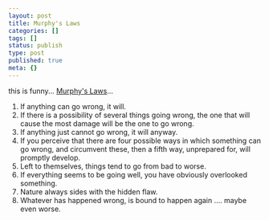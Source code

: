 ```yaml
---
layout: post
title: Murphy's Laws
categories: []
tags: []
status: publish
type: post
published: true
meta: {}
---
```

this is funny... <a href="http://en.wikipedia.org/wiki/Murphy's_law">Murphy's Laws</a>...
<ol>
	<li>If anything can go wrong, it will.</li>
	<li>If there is a possibility of several things going wrong, the one that will cause the most damage will be the one to go wrong.</li>
	<li>If anything just cannot go wrong, it will anyway.</li>
	<li>If you perceive that there are four possible ways in which something can go wrong, and circumvent these, then a fifth way, unprepared for, will promptly develop.</li>
	<li>Left to themselves, things tend to go from bad to worse.</li>
	<li>If everything seems to be going well, you have obviously overlooked something.</li>
	<li>Nature always sides with the hidden flaw.</li>
	<li>Whatever has happened wrong, is bound to happen again .... maybe even worse.</li>
</ol>
